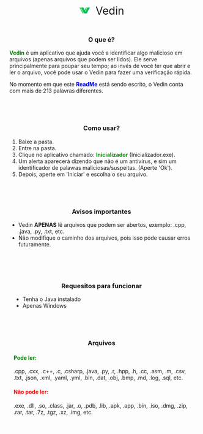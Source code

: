 <p align="center">
    <img src="images/logo.png" width="30" alt="Logo" style="vertical-align: middle;">
    <span style="vertical-align: middle; font-size: 2em; margin-left: 10px;">Vedin</span>
</p>

<div style="border: 1px solid white; padding: 10px; margin-bottom: 20px;">
<h3 align="center">O que é?</h3>

<p><b style="color: green;">Vedin</b> é um aplicativo que ajuda você a identificar algo malicioso em arquivos (apenas arquivos que podem ser lidos). Ele serve principalmente para poupar seu tempo; ao invés de você ter que abrir e ler o arquivo, você pode usar o Vedin para fazer uma verificação rápida.</p>

<p>No momento em que este <b style="color: blue">ReadMe</b> está sendo escrito, o Vedin conta com mais de 213 palavras diferentes.</p>
</div>

<div style="border: 1px solid white; padding: 10px; margin-bottom: 20px;">
<h3 align="center">Como usar?</h3>

<ol>
    <li>Baixe a pasta.</li>
    <li>Entre na pasta.</li>
    <li>Clique no aplicativo chamado: <b style="color: green">Inicializador</b> (Inicializador.exe).</li>
    <li>Um alerta aparecerá dizendo que não é um antivírus, e sim um identificador de palavras maliciosas/suspeitas. (Aperte 'Ok').</li>
    <li>Depois, aperte em 'Iniciar' e escolha o seu arquivo.</li>
</ol>
</div>

<div style="border: 1px solid white; padding: 10px; margin-bottom: 20px;">
<h3 align="center">Avisos importantes</h3>

<ul>
    <li>Vedin <b>APENAS</b> lê arquivos que podem ser abertos, exemplo: .cpp, .java, .py, .txt, etc.</li>
    <li>Não modifique o caminho dos arquivos, pois isso pode causar erros futuramente.</li>
</ul>
</div>

<div style="border: 1px solid white; padding: 10px;">
<div style="border: 1px solid white; padding: 10px; margin-bottom: 20px;">
<h3 align="center">Requesitos para funcionar</h3>

<ul>
    <li>Tenha o Java instalado</li>
    <li>Apenas Windows</li>
</ul>
</div>

<div style="border: 1px solid white; padding: 10px;">
<h3 align="center">Arquivos</h3>

<h4 style="color: green">Pode ler:</h4>
<p>.cpp, .cxx, .c++, .c, .csharp, .java, .py, .r, .hpp, .h, .cc, .asm, .m, .csv, .txt, .json, .xml, .yaml, .yml, .bin, .dat, .obj, .bmp, .md, .log, .sql, etc.</p>

<h4 style="color: red">Não pode ler:</h4>
<p>.exe, .dll, .so, .class, .jar, .o, .pdb, .lib, .apk, .app, .bin, .iso, .dmg, .zip, .rar, .tar, .7z, .tgz, .xz, .img, etc.</p>
</div>
